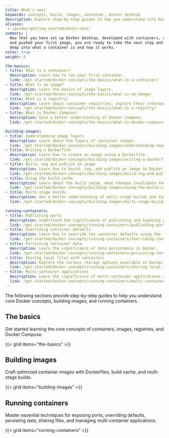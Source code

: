 ```yaml
---
title: What's next 
keywords: concepts, build, images, container, docker desktop
description: Explore step-by-step guides to hep you understand core Docker concepts, building images, and running containers.
aliases:
 - /guides/getting-started/whats-next/
summary: |
  Now that you have set up Docker Desktop, developed with containers, and built
  and pushed your first image, you are ready to take the next step and dive
  deep into what a container is and how it works.
notoc: true
weight: 4

the-basics:
- title: What is a container?
  description: Learn how to run your first container.
  link: /get-started/docker-concepts/the-basics/what-is-a-container/
- title: What is an image?
  description: Learn the basics of image layers. 
  link: /get-started/docker-concepts/the-basics/what-is-an-image/
- title: What is a registry?
  description: Learn about container registries, explore their interoperability, and interact with registries. 
  link: /get-started/docker-concepts/the-basics/what-is-a-registry/
- title: What is Docker Compose?
  description: Gain a better understanding of Docker Compose.
  link: /get-started/docker-concepts/the-basics/what-is-docker-compose/

building-images:
- title: Understanding image layers 
  description: Learn about the layers of container images.
  link: /get-started/docker-concepts/building-images/understanding-image-layers/
- title: Writing a Dockerfile
  description: Learn how to create an image using a Dockerfile.
  link: /get-started/docker-concepts/building-images/writing-a-dockerfile/
- title: Build, tag and publish an image
  description: Learn how to build, tag, and publish an image to Docker Hub or any other registry.
  link: /get-started/docker-concepts/building-images/build-tag-and-publish-an-image/
- title: Using the build cache
  description: Learn about the build cache, what changes invalidate the cache, and how to effectively use the build cache.
  link: /get-started/docker-concepts/building-images/using-the-build-cache/
- title: Multi-stage builds
  description: Get a better understanding of multi-stage builds and their benefits.
  link: /get-started/docker-concepts/building-images/multi-stage-builds/

running-containers:
- title: Publishing ports
  description: Understand the significance of publishing and exposing ports in Docker.
  link: /get-started/docker-concepts/running-containers/publishing-ports/
- title: Overriding container defaults
  description: Learn how to override the container defaults using the `docker run` command.
  link: /get-started/docker-concepts/running-containers/overriding-container-defaults/
- title: Persisting container data
  description: Learn the significance of data persistence in Docker.
  link: /get-started/docker-concepts/running-containers/persisting-container-data/
- title: Sharing local files with containers
  description: Explore the various storage options available in Docker and their common usage.
  link: /get-started/docker-concepts/running-containers/sharing-local-files/
- title: Multi-container applications
  description: Learn the significance of multi-container applications and how they're different from single-container applications.
  link: /get-started/docker-concepts/running-containers/multi-container-applications/
---
```


The following sections provide step-by-step guides to help you understand core Docker concepts, building images, and running containers.

## The basics

Get started learning the core concepts of containers, images, registries, and Docker Compose.

{{< grid items="the-basics" >}}

## Building images

Craft optimized container images with Dockerfiles, build cache, and multi-stage builds.

{{< grid items="building-images" >}}

## Running containers

Master essential techniques for exposing ports, overriding defaults, persisting data, sharing files, and managing multi-container applications.

{{< grid items="running-containers" >}}
